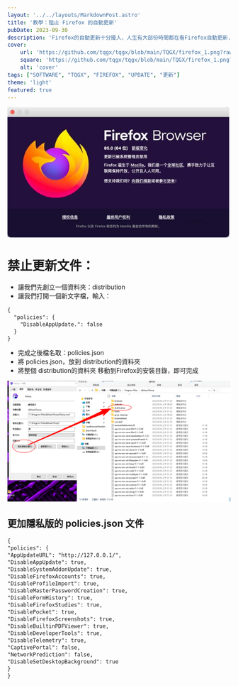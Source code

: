 ```yaml
---
layout: '../../layouts/MarkdownPost.astro'
title: '教學：阻止 Firefox 的自動更新'
pubDate: 2023-09-30
description: 'Firefox的自動更新十分擾人，人生有大部份時間都在看Firefox自動更新... 時間一到，跟你說要更新了，或是右上角有一個很擾人厭的更新通知。不管怎麼說，這篇文章簡單教學如何禁止更新'
cover:
    url: 'https://github.com/tqgx/tqgx/blob/main/TQGX/firefox_1.png?raw=true'
    square: 'https://github.com/tqgx/tqgx/blob/main/TQGX/firefox_1.png?raw=true'
    alt: 'cover'
tags: ["SOFTWARE", "TQGX", "FIREFOX", "UPDATE", "更新"] 
theme: 'light'
featured: true
---
```


![|wide](https://github.com/tqgx/tqgx/blob/main/TQGX/firefox_1.png?raw=true)


# 禁止更新文件：
- 讓我們先創立一個資料夾：distribution
- 讓我們打開一個新文字檔，輸入：

```
{
  "policies": {
    "DisableAppUpdate.": false
  }
}
```

- 完成之後檔名取：policies.json
- 將 policies.json，放到 distribution的資料夾
- 將整個 distribution的資料夾 移動到Firefox的安裝目錄，即可完成

![|big](https://github.com/tqgx/tqgx/blob/main/TQGX/firefox_2.png?raw=true)


## 更加隱私版的 policies.json 文件

```
{
"policies": {
"AppUpdateURL": "http://127.0.0.1/",
"DisableAppUpdate": true,
"DisableSystemAddonUpdate": true,
"DisableFirefoxAccounts": true,
"DisableProfileImport": true,
"DisableMasterPasswordCreation": true,
"DisableFormHistory": true,
"DisableFirefoxStudies": true,
"DisablePocket": true,
"DisableFirefoxScreenshots": true,
"DisableBuiltinPDFViewer": true,
"DisableDeveloperTools": true,
"DisableTelemetry": true,
"CaptivePortal": false,
"NetworkPrediction": false,
"DisableSetDesktopBackground": true
}
} 
```